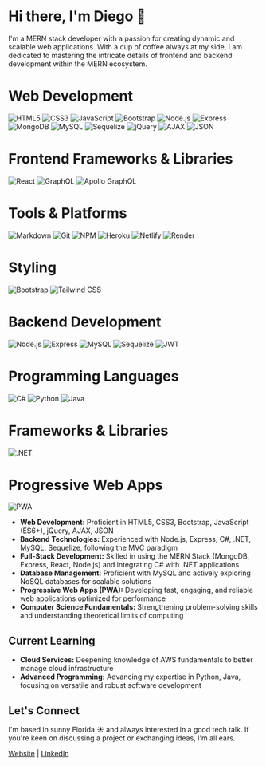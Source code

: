 # Hi there, I'm Diego 👋

I'm a MERN stack developer with a passion for creating dynamic and scalable web applications. With a cup of coffee always at my side, I am dedicated to mastering the intricate details of frontend and backend development within the MERN ecosystem.

# Web Development
![HTML5](https://img.shields.io/badge/-HTML5-%23E34F26?style=flat&logo=html5&logoColor=white)
![CSS3](https://img.shields.io/badge/-CSS3-%231572B6?style=flat&logo=css3)
![JavaScript](https://img.shields.io/badge/-JavaScript-%23F7DF1E?style=flat&logo=javascript)
![Bootstrap](https://img.shields.io/badge/-Bootstrap-%237952B3?style=flat&logo=bootstrap&logoColor=white)
![Node.js](https://img.shields.io/badge/-Node.js-%23339933?style=flat&logo=node.js&logoColor=white)
![Express](https://img.shields.io/badge/-Express-%23000000?style=flat&logo=express)
![MongoDB](https://img.shields.io/badge/-MongoDB-%2347A248?style=flat&logo=mongodb&logoColor=white)
![MySQL](https://img.shields.io/badge/-MySQL-%234479A1?style=flat&logo=mysql&logoColor=white)
![Sequelize](https://img.shields.io/badge/-Sequelize-%2352B0E7?style=flat&logo=sequelize)
![jQuery](https://img.shields.io/badge/-jQuery-%230769AD?style=flat&logo=jquery&logoColor=white)
![AJAX](https://img.shields.io/badge/-AJAX-%23F7DF1E?style=flat)
![JSON](https://img.shields.io/badge/-JSON-%23000000?style=flat)

# Frontend Frameworks & Libraries
![React](https://img.shields.io/badge/-React-%2361DAFB?style=flat&logo=react&logoColor=black)
![GraphQL](https://img.shields.io/badge/-GraphQL-%23E10098?style=flat&logo=graphql&logoColor=white)
![Apollo GraphQL](https://img.shields.io/badge/-ApolloGraphQL-%23311C87?style=flat&logo=apollographql&logoColor=white)

# Tools & Platforms
![Markdown](https://img.shields.io/badge/-Markdown-%23000000?style=flat&logo=markdown)
![Git](https://img.shields.io/badge/-Git-%23F05032?style=flat&logo=git&logoColor=white)
![NPM](https://img.shields.io/badge/-NPM-%23CB3837?style=flat&logo=npm&logoColor=white)
![Heroku](https://img.shields.io/badge/-Heroku-%23430098?style=flat&logo=heroku&logoColor=white)
![Netlify](https://img.shields.io/badge/-Netlify-%2300C7B7?style=flat&logo=netlify&logoColor=white)
![Render](https://img.shields.io/badge/-Render-%234664E6?style=flat&logo=render&logoColor=white)

# Styling
![Bootstrap](https://img.shields.io/badge/-Bootstrap-%237952B3?style=flat&logo=bootstrap&logoColor=white)
![Tailwind CSS](https://img.shields.io/badge/-Tailwind_CSS-%2306B6D4?style=flat&logo=tailwind-css&logoColor=white)

# Backend Development
![Node.js](https://img.shields.io/badge/-Node.js-%23339933?style=flat&logo=node.js&logoColor=white)
![Express](https://img.shields.io/badge/-Express-%23000000?style=flat&logo=express)
![MySQL](https://img.shields.io/badge/-MySQL-%234479A1?style=flat&logo=mysql&logoColor=white)
![Sequelize](https://img.shields.io/badge/-Sequelize-%2352B0E7?style=flat&logo=sequelize)
![JWT](https://img.shields.io/badge/-JWT-%23000000?style=flat&logo=json-web-tokens&logoColor=white)

# Programming Languages
![C#](https://img.shields.io/badge/-C%23-%23239120?style=flat&logo=c-sharp&logoColor=white)
![Python](https://img.shields.io/badge/-Python-%233776AB?style=flat&logo=python&logoColor=white)
![Java](https://img.shields.io/badge/-Java-%23ED8B00?style=flat&logo=java&logoColor=white)

# Frameworks & Libraries
![.NET](https://img.shields.io/badge/-.NET-%23512BD4?style=flat&logo=.net&logoColor=white)

# Progressive Web Apps
![PWA](https://img.shields.io/badge/-PWA-%235A0FC8?style=flat&logo=pwa&logoColor=white)


- **Web Development:** Proficient in HTML5, CSS3, Bootstrap, JavaScript (ES6+), jQuery, AJAX, JSON
- **Backend Technologies:** Experienced with Node.js, Express, C#, .NET, MySQL, Sequelize, following the MVC paradigm
- **Full-Stack Development:** Skilled in using the MERN Stack (MongoDB, Express, React, Node.js) and integrating C# with .NET applications
- **Database Management:** Proficient with MySQL and actively exploring NoSQL databases for scalable solutions
- **Progressive Web Apps (PWA):** Developing fast, engaging, and reliable web applications optimized for performance
- **Computer Science Fundamentals:** Strengthening problem-solving skills and understanding theoretical limits of computing

## Current Learning
- **Cloud Services:** Deepening knowledge of AWS fundamentals to better manage cloud infrastructure
- **Advanced Programming:** Advancing my expertise in Python, Java, focusing on versatile and robust software development


## Let's Connect
I'm based in sunny Florida ☀️ and always interested in a good tech talk. If you're keen on discussing a project or exchanging ideas, I'm all ears.

[Website](https://diego-araujo.com) | [LinkedIn](https://www.linkedin.com/in/diego-araujo-aa39402b7/)
